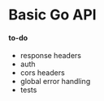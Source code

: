 # Basic Go API



#### to-do

- response headers
- auth
- cors headers
- global error handling
- tests